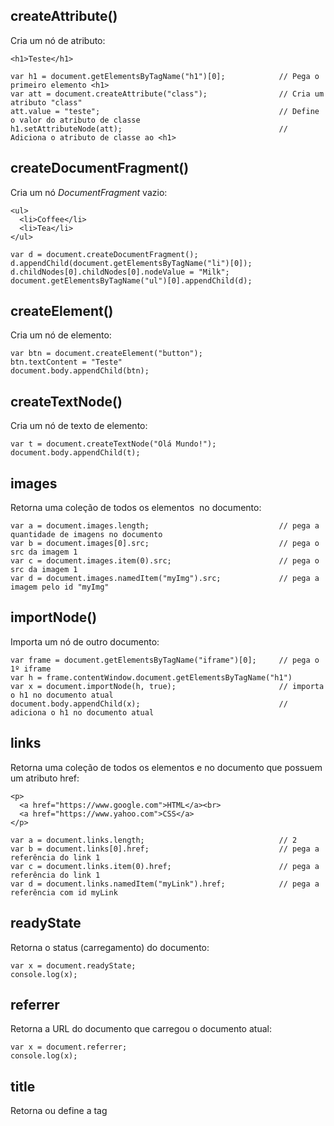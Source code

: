 ## createAttribute()
Cria um nó de atributo:

    <h1>Teste</h1>

    var h1 = document.getElementsByTagName("h1")[0];            // Pega o primeiro elemento <h1>
    var att = document.createAttribute("class");                // Cria um atributo "class"
    att.value = "teste";                                        // Define o valor do atributo de classe
    h1.setAttributeNode(att);                                   // Adiciona o atributo de classe ao <h1>
    
## createDocumentFragment()
Cria um nó *DocumentFragment* vazio:

    <ul>
      <li>Coffee</li>
      <li>Tea</li>
    </ul>
    
    var d = document.createDocumentFragment();
    d.appendChild(document.getElementsByTagName("li")[0]);
    d.childNodes[0].childNodes[0].nodeValue = "Milk";
    document.getElementsByTagName("ul")[0].appendChild(d);
    
## createElement()
Cria um nó de elemento:

    var btn = document.createElement("button");
    btn.textContent = "Teste"
    document.body.appendChild(btn);

## createTextNode()
Cria um nó de texto de elemento:

    var t = document.createTextNode("Olá Mundo!");
    document.body.appendChild(t);

## images
Retorna uma coleção de todos os elementos <img> no documento:

    var a = document.images.length;                             // pega a quantidade de imagens no documento
    var b = document.images[0].src;                             // pega o src da imagem 1
    var c = document.images.item(0).src;                        // pega o src da imagem 1
    var d = document.images.namedItem("myImg").src;             // pega a imagem pelo id "myImg"

## importNode()
Importa um nó de outro documento:

    var frame = document.getElementsByTagName("iframe")[0];     // pega o 1º iframe 
    var h = frame.contentWindow.document.getElementsByTagName("h1")
    var x = document.importNode(h, true);                       // importa o h1 no documento atual
    document.body.appendChild(x);                               // adiciona o h1 no documento atual

## links
Retorna uma coleção de todos os elementos <a> e <area> no documento que possuem um atributo href:

    <p>
      <a href="https://www.google.com">HTML</a><br>
      <a href="https://www.yahoo.com">CSS</a>
    </p>
    
    var a = document.links.length;                              // 2
    var b = document.links[0].href;                             // pega a referência do link 1
    var c = document.links.item(0).href;                        // pega a referência do link 1
    var d = document.links.namedItem("myLink").href;            // pega a referência com id myLink

## readyState
Retorna o status (carregamento) do documento:

    var x = document.readyState;
    console.log(x);

## referrer
Retorna a URL do documento que carregou o documento atual:

    var x = document.referrer;
    console.log(x);

## title
Retorna ou define a tag <title> da página
    
    var x = document.title;
    console.log(x);
    
## URL
Retorna a url do documento:

    var x = document.URL;
    console.log(x);
    
## write()
Sobrescreve todo Html do documento:
  
    document.write("Olá mundo!");                               // writeln pula de linha 
